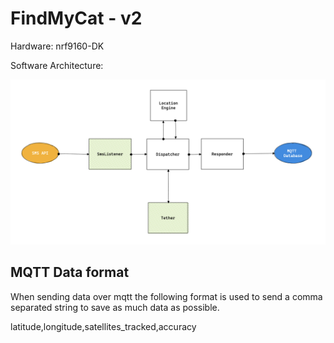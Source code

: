 # FindMyCat - v2

Hardware: nrf9160-DK

Software Architecture:

![arch](/arch.png)



## MQTT Data format
When sending data over mqtt the following format is used to send a comma separated string to save as much data as possible.

latitude,longitude,satellites_tracked,accuracy